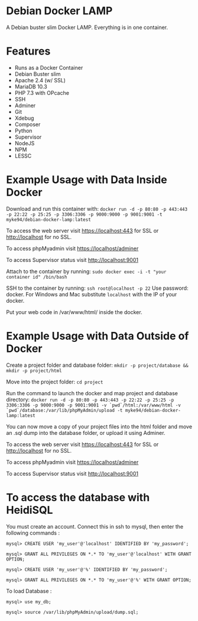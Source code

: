 # Debian Docker LAMP
A Debian buster slim Docker LAMP. Everything is in one container.

# Features
- Runs as a Docker Container
- Debian Buster slim
- Apache 2.4 (w/ SSL)
- MariaDB 10.3
- PHP 7.3 with OPcache
- SSH
- Adminer
- Git
- Xdebug
- Composer
- Python
- Supervisor
- NodeJS
- NPM
- LESSC

# Example Usage with Data Inside Docker

 Download and run this container with: 
``docker run -d -p 80:80 -p 443:443 -p 22:22 -p 25:25 -p 3306:3306 -p 9000:9000 -p 9001:9001 -t myke94/debian-docker-lamp:latest``

To access the web server visit [https://localhost:443](https://localhost:443) for SSL or [http://localhost](http://localhost) for no SSL.

To access phpMyadmin visit [https://localhost/adminer](https://localhost/adminer)

To access Supervisor status visit [http://localhost:9001](http://localhost:9001)

Attach to the container by running:
`sudo docker exec -i -t "your container id" /bin/bash`

SSH to the container by running:
`ssh root@localhost -p 22` Use password: docker. For Windows and Mac substitute `localhost` with the IP of your docker.

Put your web code in /var/www/html/ inside the docker.

# Example Usage with Data Outside of Docker

Create a project folder and database folder:
`mkdir -p project/database && mkdir -p project/html`

Move into the project folder:
`cd project`

Run the command to launch the docker and map project and database directory:
``docker run -d -p 80:80 -p 443:443 -p 22:22 -p 25:25 -p 3306:3306 -p 9000:9000 -p 9001:9001 -v `pwd`/html:/var/www/html -v `pwd`/database:/var/lib/phpMyAdmin/upload -t myke94/debian-docker-lamp:latest``

You can now move a copy of your project files into the html folder and move an .sql dump into the database folder, or upload it using Adminer. 

To access the web server visit [https://localhost:443](https://localhost:443) for SSL or [http://localhost](http://localhost) for no SSL.

To access phpMyadmin visit [https://localhost/adminer](https://localhost/adminer)

To access Supervisor status visit [http://localhost:9001](http://localhost:9001)

# To access the database with HeidiSQL

You must create an account.
Connect this in ssh to mysql, then enter the following commands :

`mysql> CREATE USER 'my_user'@'localhost' IDENTIFIED BY 'my_password';`

`mysql> GRANT ALL PRIVILEGES ON *.* TO 'my_user'@'localhost' WITH GRANT OPTION;`

`mysql> CREATE USER 'my_user'@'%' IDENTIFIED BY 'my_password';`

`mysql> GRANT ALL PRIVILEGES ON *.* TO 'my_user'@'%' WITH GRANT OPTION;`

To load Database :

`mysql> use my_db;`

`mysql> source /var/lib/phpMyAdmin/upload/dump.sql;`
